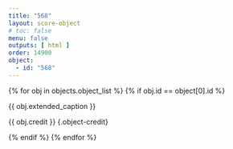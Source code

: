 ```yaml
---
title: "568"
layout: score-object
# toc: false
menu: false
outputs: [ html ]
order: 14900
object:
  - id: "568"
---
```


{% for obj in objects.object_list %}
{% if obj.id == object[0].id %}

{{ obj.extended_caption }}

{{ obj.credit }} {.object-credit}

{% endif %}
{% endfor %}
